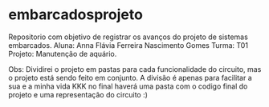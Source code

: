 # embarcadosprojeto
Repositorio com objetivo de registrar os avanços do projeto de sistemas embarcados. 
Aluna: Anna Flávia Ferreira Nascimento Gomes 
Turma: T01
Projeto: Manutenção de aquário.

Obs: Dividirei o projeto em pastas para cada funcionalidade do circuito, mas o projeto está sendo feito em conjunto. A divisão é apenas para facilitar a sua e a minha vida KKK no final haverá uma pasta com o codigo final do projeto e uma representação do circuito :)
